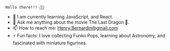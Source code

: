     Hello there!!! 👋🏾


- 🌱 I am currently learning JavaScript, and React. 
- 💬 Ask me anything about the movie The Last Dragon 🐉. 
- 📫 How to reach me: Henry.Bernardin@gmail.com
- ⚡ Fun facts: I love collecting Funko Pops, learning about Astronomy, and fascinated with miniature figurines.

<!--
**Henry-Bernardin/Henry-Bernardin** is a ✨ _special_ ✨ repository because its `README.md` (this file) appears on your GitHub profile.

Here are some ideas to get you started:

- 🔭 I’m currently working on ...
- 🌱 I’m currently learning ...
- 👯 I’m looking to collaborate on ...
- 🤔 I’m looking for help with ...
- 💬 Ask me about ...
- 📫 How to reach me: ...
- 😄 Pronouns: ...
- ⚡ Fun fact: ...
-->
